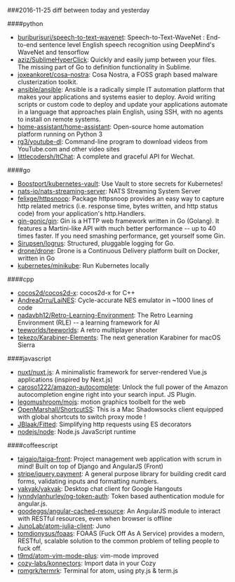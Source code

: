 ###2016-11-25
diff between today and yesterday

####python
* [buriburisuri/speech-to-text-wavenet](https://github.com/buriburisuri/speech-to-text-wavenet): Speech-to-Text-WaveNet : End-to-end sentence level English speech recognition using DeepMind's WaveNet and tensorflow
* [aziz/SublimeHyperClick](https://github.com/aziz/SublimeHyperClick): Quickly and easily jump between your files. The missing part of Go to definition functionality in Sublime.
* [joxeankoret/cosa-nostra](https://github.com/joxeankoret/cosa-nostra): Cosa Nostra, a FOSS graph based malware clusterization toolkit.
* [ansible/ansible](https://github.com/ansible/ansible): Ansible is a radically simple IT automation platform that makes your applications and systems easier to deploy. Avoid writing scripts or custom code to deploy and update your applications automate in a language that approaches plain English, using SSH, with no agents to install on remote systems.
* [home-assistant/home-assistant](https://github.com/home-assistant/home-assistant):  Open-source home automation platform running on Python 3
* [rg3/youtube-dl](https://github.com/rg3/youtube-dl): Command-line program to download videos from YouTube.com and other video sites
* [littlecodersh/ItChat](https://github.com/littlecodersh/ItChat): A complete and graceful API for Wechat. 

####go
* [Boostport/kubernetes-vault](https://github.com/Boostport/kubernetes-vault): Use Vault to store secrets for Kubernetes!
* [nats-io/nats-streaming-server](https://github.com/nats-io/nats-streaming-server): NATS Streaming System Server
* [felixge/httpsnoop](https://github.com/felixge/httpsnoop): Package httpsnoop provides an easy way to capture http related metrics (i.e. response time, bytes written, and http status code) from your application's http.Handlers.
* [gin-gonic/gin](https://github.com/gin-gonic/gin): Gin is a HTTP web framework written in Go (Golang). It features a Martini-like API with much better performance -- up to 40 times faster. If you need smashing performance, get yourself some Gin.
* [Sirupsen/logrus](https://github.com/Sirupsen/logrus): Structured, pluggable logging for Go.
* [drone/drone](https://github.com/drone/drone): Drone is a Continuous Delivery platform built on Docker, written in Go
* [kubernetes/minikube](https://github.com/kubernetes/minikube): Run Kubernetes locally

####cpp
* [cocos2d/cocos2d-x](https://github.com/cocos2d/cocos2d-x): cocos2d-x for C++
* [AndreaOrru/LaiNES](https://github.com/AndreaOrru/LaiNES): Cycle-accurate NES emulator in ~1000 lines of code
* [nadavbh12/Retro-Learning-Environment](https://github.com/nadavbh12/Retro-Learning-Environment): The Retro Learning Environment (RLE) -- a learning framework for AI
* [teeworlds/teeworlds](https://github.com/teeworlds/teeworlds): A retro multiplayer shooter
* [tekezo/Karabiner-Elements](https://github.com/tekezo/Karabiner-Elements): The next generation Karabiner for macOS Sierra

####javascript
* [nuxt/nuxt.js](https://github.com/nuxt/nuxt.js): A minimalistic framework for server-rendered Vue.js applications (inspired by Next.js)
* [caroso1222/amazon-autocomplete](https://github.com/caroso1222/amazon-autocomplete):  Unlock the full power of the Amazon autocompletion engine right into your search input. JS Plugin.
* [legomushroom/mojs](https://github.com/legomushroom/mojs): motion graphics toolbelt for the web
* [OpenMarshall/ShortcutSS](https://github.com/OpenMarshall/ShortcutSS): This is a Mac Shadowsocks client equipped with global shortcuts to switch proxy mode !
* [JBlaak/Fitted](https://github.com/JBlaak/Fitted): Simplifying http requests using ES decorators
* [nodejs/node](https://github.com/nodejs/node): Node.js JavaScript runtime 

####coffeescript
* [taigaio/taiga-front](https://github.com/taigaio/taiga-front): Project management web application with scrum in mind! Built on top of Django and AngularJS (Front)
* [stripe/jquery.payment](https://github.com/stripe/jquery.payment): A general purpose library for building credit card forms, validating inputs and formatting numbers.
* [yakyak/yakyak](https://github.com/yakyak/yakyak): Desktop chat client for Google Hangouts
* [lynndylanhurley/ng-token-auth](https://github.com/lynndylanhurley/ng-token-auth): Token based authentication module for angular.js.
* [goodeggs/angular-cached-resource](https://github.com/goodeggs/angular-cached-resource): An AngularJS module to interact with RESTful resources, even when browser is offline
* [JunoLab/atom-julia-client](https://github.com/JunoLab/atom-julia-client): Juno
* [tomdionysus/foaas](https://github.com/tomdionysus/foaas): FOAAS (Fuck Off As A Service) provides a modern, RESTful, scalable solution to the common problem of telling people to fuck off.
* [t9md/atom-vim-mode-plus](https://github.com/t9md/atom-vim-mode-plus): vim-mode improved
* [cozy-labs/konnectors](https://github.com/cozy-labs/konnectors): Import data in your Cozy
* [romgrk/termrk](https://github.com/romgrk/termrk): Terminal for atom, using pty.js & term.js
